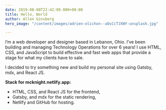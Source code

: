 ```yaml
---
date: 2019-08-08T22:42:09.000+00:00
title: Hello, World
author: Allen Ginsberg
hero_image: "/content/images/adrien-olichon--aOsCcTJXWY-unsplash.jpg"

---
```

I’m a web developer and designer based in Lebanon, Ohio. I’ve been building and managing Technology Operations for over 6 years! I use HTML, CSS, and JavaScript to build effective and fast web apps that provide a stage for what my clients have to sale.

I decided to try something new and build my personal site using Gatsby, mdx, and React JS.

**Stack for mcknight.netlify.app:**

* HTML, CSS, and React JS for the frontend,
* Gatsby, and mdx for the static rendering,
* Netlify and GitHub for hosting.